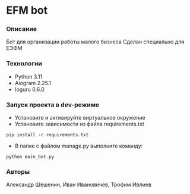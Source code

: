 # EFM bot
### Описание
Бот для  организации работы малого бизнеса
Сделан специально для ЕЭФМ
### Технологии
- Python 3.11
- Aiogram 2.25.1
- loguru 0.6.0
### Запуск проекта в dev-режиме
- Установите и активируйте виртуальное окружение
- Установите зависимости из файла requirements.txt
```
pip install -r requirements.txt
``` 
- В папке с файлом manage.py выполните команду:
```
python main_bot.py
```
### Авторы
Александр Шешенин, Иван Ивановичев, Трофим Ивлиев
